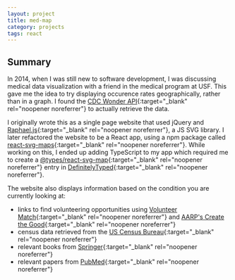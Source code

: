 ```yaml
---
layout: project
title: med-map
category: projects
tags: react
---
```


## Summary

In 2014, when I was still new to software development, I was discussing medical data visualization with a friend in the medical program at USF. This gave me the idea to try displaying occurence rates geographically, rather than in a graph. I found the [CDC Wonder API](https://wonder.cdc.gov/wonder/help/WONDER-API.html){:target="\_blank" rel="noopener noreferrer"} to actually retrieve the data.

I originally wrote this as a single page website that used jQuery and [Raphael.js](http://raphaeljs.com){:target="\_blank" rel="noopener noreferrer"}, a JS SVG library. I later refactored the website to be a React app, using a npm package called [react-svg-maps](https://www.npmjs.com/package/react-svg-map){:target="\_blank" rel="noopener noreferrer"}. While working on this, I ended up adding TypeScript to my app which required me to create a [@types/react-svg-map](https://www.npmjs.com/package/@types/react-svg-map){:target="\_blank" rel="noopener noreferrer"} entry in [DefinitelyTyped](https://github.com/DefinitelyTyped/DefinitelyTyped#readme){:target="\_blank" rel="noopener noreferrer"}.

The website also displays information based on the condition you are currently looking at:

- links to find volunteering opportunities using [Volunteer Match](https://www.volunteermatch.org){:target="\_blank" rel="noopener noreferrer"} and [AARP's Create the Good](https://createthegood.aarp.org/volunteer-search.html){:target="\_blank" rel="noopener noreferrer"}
- census data retrieved from the [US Census Bureau](https://www.census.gov/data/developers.html){:target="\_blank" rel="noopener noreferrer"}
- relevant books from [Springer](https://www.springer.com/us){:target="\_blank" rel="noopener noreferrer"}
- relevant papers from [PubMed](https://pubmed.ncbi.nlm.nih.gov/){:target="\_blank" rel="noopener noreferrer"}
